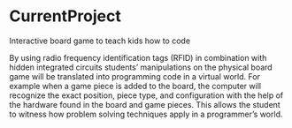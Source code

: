 # CurrentProject
Interactive board game to teach kids how to code

By using radio frequency identification tags (RFID) in combination with hidden integrated
circuits students’ manipulations on the physical board game will be translated into programming code in a
virtual world. For example when a game piece is added to the board, the computer will recognize the
exact position, piece type, and configuration with the help of the hardware found in the board and game
pieces. This allows the student to witness how problem solving techniques apply in a programmer’s
world.

